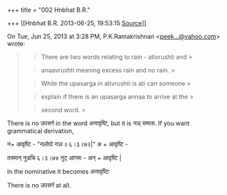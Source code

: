 +++
title = "002 Hnbhat B.R."

+++
[[Hnbhat B.R.	2013-06-25, 19:53:15 [Source](https://groups.google.com/g/samskrita/c/8nObc5Iya_M)]]



On Tue, Jun 25, 2013 at 3:28 PM, P.K.Ramakrishnan \<[peek...@yahoo.com]()\> wrote:  

> 
> > 
> > 
> > There are two words relating to rain - ativrushti  and >
> 
> > 
> > anaavrushti meaning excess rain and no rain. >
> 
> > 
> > While the upasarga in ativrushti is ati can someone >
> 
> > 
> > 
> > 
> > explain if there is an upasarga annaa to arrive at the >
> 
> > 
> > second word. >
> 
> > 
> > 

  

  

  

There is no उपसर्ग in the word अनावृष्टि, but it is नञ् समास. If you want grammatical derivation,

  

न+ आवृष्टि - "नलोपो नञः॥ ६।३।७२\|" अ + आवृष्टि -



तस्मान् नुडचि ६।३।७४ नुट् आगमः - अन् + आवृष्टि \|

In the nominative it becomes अनावृष्टिः

  

There is no उपसर्ग at all.

